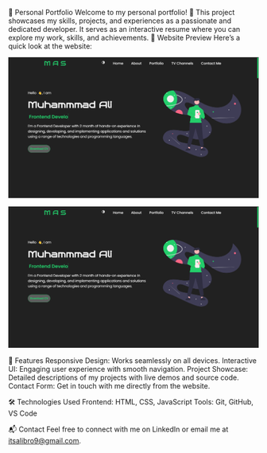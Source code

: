 🚀 Personal Portfolio
Welcome to my personal portfolio! 🎉
This project showcases my skills, projects, and experiences as a passionate and dedicated developer. It serves as an interactive resume where you can explore my work, skills, and achievements.
🚀 Website Preview
Here’s a quick look at the website:

![Website Screenshot](./images/screen-1.png)

![Website Screenshot](./images/screen-1.png)

🌟 Features
Responsive Design: Works seamlessly on all devices.
Interactive UI: Engaging user experience with smooth navigation.
Project Showcase: Detailed descriptions of my projects with live demos and source code.
Contact Form: Get in touch with me directly from the website.

🛠️ Technologies Used
Frontend: HTML, CSS, JavaScript
Tools: Git, GitHub, VS Code

📬 Contact
Feel free to connect with me on LinkedIn or email me at itsalibro9@gmail.com.




